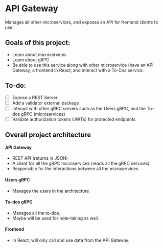# API Gateway

Manages all other microservices, and exposes an API for frontend clients to use.

## Goals of this project:
- Learn about microservices
- Learn about gRPC
- Be able to use this service along with other microservice (have an API Gateway, a frontend in React, and interact with a To-Dos service.

## To-do:

- [ ] Expose a REST Server
- [ ] Add a validator external package
- [ ] Interact with other gRPC servers such as the Users gRPC, and the To-dos gRPC (microservices)
- [ ] Validate authorization tokens (JWTs) for protected endpoints.

## Overall project architecture

#### API Gateway
- REST API (returns in JSON)
- A client for all the gRPC microservices (reads all the gRPC services).
- Responsible for the interactions between all the microservices.

#### Users gRPC
- Manages the users in the architecture

#### To-dos gRPC
- Manages all the to-dos.
- Maybe will be used for note-taking as well.

#### Frontend
- In React, will only call and use data from the API Gateway.
